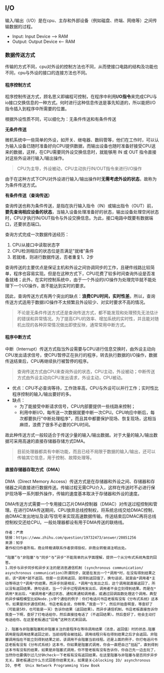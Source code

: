 ## I/O

输入/输出（I/O）是在cpu、主存和外部设备（例如磁盘、终端、网络等）之间传输数据的过程。

- Input: Input Device --> RAM
- Output: Output Device <-- RAM

<!-- 传输数据的方式有：
- 程序控制
    - 无条件传送方式
    - 有条件传送方式
- 程序中断
- 直接存储器DMA -->

### 数据传送方式

传输的方式不同，cpu对外设的控制方法也不同，从而使接口电路的结构及功能也不同，cpu与外设的接口的连接方法也不同。

#### 程序控制方式

程序控制传送方式，顾名思义即编程可控制，在程序中利用**I/O指令**来完成CPU与io接口交换信息的一种方式。何时进行这种信息传送是事先知道的，所以能把I/O指令插入到程序中所需要的位置。

根据外设性质不同，可以细化为：无条件传送和有条件传送

**无条件传送**

微机系统中一些简单的外设，如开关、继电器、数码管等，他们在工作时，可以认为输入设备已随时准备好向CPU提供数据，而输出设备也随时准备好接受CPU送来的数据，这样，在CPU需要同外设交换信息时，就能够用 IN 或 OUT 指令直接对这些外设进行输入/输出操作。

> CPU为主导，外设被动，CPU主动执行IN/OUT指令来进行I/O操作 

由于在这种方式下CPU对外设进行输入/输出操作时**无需考虑外设的状态**，故称为为条件传送方式。


**有条件传送（查询传送）**

查询传送也称为条件传送，是指在执行输入指令（IN）或输出指令（OUT）前，**要先查询相应设备的状态**，当输入设备处理准备好的状态，输出设备处理空闲状态时，CPU才执行IN/OUT指令与外设交换信息。为此，接口电路中既要有数据端口，还要状态端口。

查询方式完成一次数据传送经历：
1. CPU从接口中读取状态字
2. CPU检测相应的状态位是否满足"就绪"条件
3. 若就绪，则进行数据传送，否者重复1、2步

查询传送的主要优点是保证主机和外设之间协调同步的工作，且硬件线路比较简单，程序也容易实现。但是在这种方式下，CPU花费了较多时间查询外设是否准备就绪；此外，在实时控制系统中，由于一个外设的I/O操作为处理完毕就不能处理下一个I/O操作，故不能达到实时的要求。

因此，查询传送方式有两个突出的缺点：**浪费CPU时间，实时性差**。所以，查询传送方式适用于数据I/O操作不太频繁且外设较少、对实时要求不高的情况。

> 不论是无条件传送方式还是查询传送方式，都不能发现和处理预先无法估计的错误和异常情况。为了提高CPU的效率、增加系统的实时性，并且能对随机出现的各种异常情况做出即使反映，通常常用中断方式。

#### 程序中断方式

中断（Interrupt）传送方式指当外设需要与CPU进行信息交换时，由外设主动向CPU发出请求信号，使CPU暂停正在执行的程序，转去执行数据的I/O操作，数据传送结束后，CPU再继续执行被暂停的程序。

>查询传送方式由CPU来查询外设的状态，CPU主动，外设被动；中断传送方式由外设主动向CPU发出请求，外设主动，CPU被动。

- 优点：CPU不必查询等待，工作效率高，CPU与外设可以并行工作；实时性比程序控制的输入/输出要好的多。
- 缺点：
    - 为了能接受中断请求信号，CPU内部要提供一些线路来控制；
    - 利用中断I/O，每传送一次数据就要中断一次CPU。CPU响应中断后，每次都要执行"中断处理程序"，而且其中都要保护现场、恢复现场，这相当麻烦，浪费了很多不必要的CPU时间。
    
故此种传送方式一般较适合于传送少量的输入/输出数据。对于大量的输入/输出数据可采用高速的直接存储器存储方式DMA。

> 目前处理器都具有中断功能，而且已经不局限于数据的输入/输出，还可以传输其它信息，用于控制、故障处理等。


#### 直接存储器存取方式（DMA）

DMA（Direct Memory Access）传送方式是在存储器和外设之间、存储器和存储器之间直接进行数据传送。传输过程无需CPU介入，这样在传送时不必进行保护现场等一系列额外操作，传输的速度基本取决于存储器和外设的速度。

DMA传送方式需要一个专用接口芯片DMA控制器（DMAC）对传送过程控制和管理。在进行DMA传送期间，CPU放弃总线控制权，将系统总线交给DMAC控制，由DMAC发出地址及读/写信号来实现高速数据传输。传送结束后DMAC再将总线控制权交还给CPU。一般处理器都设有用于DMA传送的联络线。

<!-- I/O设备一般由机械部件和电子部件组成。电子部件称作设备控制器（device controller）或适配器（adapter）。 -->


```temp
作者：严肃
链接：https://www.zhihu.com/question/19732473/answer/20851256
来源：知乎
著作权归作者所有。商业转载请联系作者获得授权，非商业转载请注明出处。

“阻塞”与"非阻塞"与"同步"与“异步"不能简单的从字面理解，提供一个从分布式系统角度的回答。
1.同步与异步同步和异步关注的是消息通信机制 (synchronous communication/ asynchronous communication)所谓同步，就是在发出一个*调用*时，在没有得到结果之前，该*调用*就不返回。但是一旦调用返回，就得到返回值了。换句话说，就是由*调用者*主动等待这个*调用*的结果。而异步则是相反，*调用*在发出之后，这个调用就直接返回了，所以没有返回结果。换句话说，当一个异步过程调用发出后，调用者不会立刻得到结果。而是在*调用*发出后，*被调用者*通过状态、通知来通知调用者，或通过回调函数处理这个调用。典型的异步编程模型比如Node.js举个通俗的例子：你打电话问书店老板有没有《分布式系统》这本书，如果是同步通信机制，书店老板会说，你稍等，”我查一下"，然后开始查啊查，等查好了（可能是5秒，也可能是一天）告诉你结果（返回结果）。而异步通信机制，书店老板直接告诉你我查一下啊，查好了打电话给你，然后直接挂电话了（不返回结果）。然后查好了，他会主动打电话给你。在这里老板通过“回电”这种方式来回调。

2. 阻塞与非阻塞阻塞和非阻塞关注的是程序在等待调用结果（消息，返回值）时的状态.阻塞调用是指调用结果返回之前，当前线程会被挂起。调用线程只有在得到结果之后才会返回。非阻塞调用指在不能立刻得到结果之前，该调用不会阻塞当前线程。还是上面的例子，你打电话问书店老板有没有《分布式系统》这本书，你如果是阻塞式调用，你会一直把自己“挂起”，直到得到这本书有没有的结果，如果是非阻塞式调用，你不管老板有没有告诉你，你自己先一边去玩了， 当然你也要偶尔过几分钟check一下老板有没有返回结果。在这里阻塞与非阻塞与是否同步异步无关。跟老板通过什么方式回答你结果无关。如果是关心blocking IO/ asynchronous IO, 参考  Unix Network Programming View Book

```